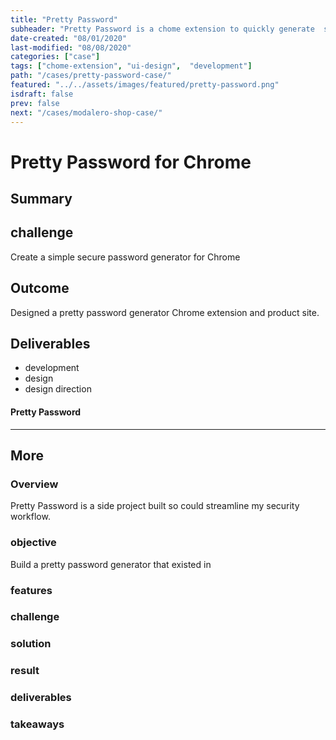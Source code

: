 ```yaml
---
title: "Pretty Password"
subheader: "Pretty Password is a chome extension to quickly generate  secure passwords"
date-created: "08/01/2020"
last-modified: "08/08/2020"
categories: ["case"]
tags: ["chome-extension", "ui-design",  "development"]
path: "/cases/pretty-password-case/"
featured: "../../assets/images/featured/pretty-password.png"
isdraft: false
prev: false
next: "/cases/modalero-shop-case/"
---
```



# Pretty Password for Chrome

## Summary 

## challenge 

Create a simple secure password generator for Chrome 

## Outcome 

Designed a pretty password generator Chrome extension and product site. 

## Deliverables 

- development 
- design 
- design direction



#### Pretty Password 

---- 

## More 

### Overview 
 
Pretty Password is a side project built so could streamline my security workflow. 

### objective 

Build a pretty password generator that existed in 

### features 

### challenge 

### solution 

### result 

### deliverables 

### takeaways